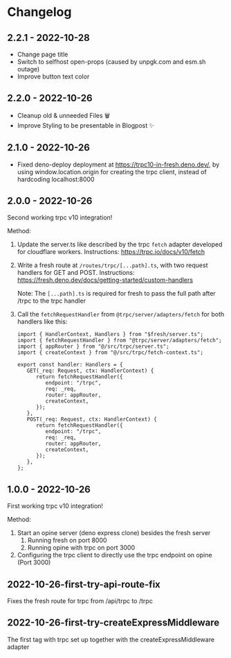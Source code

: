 # Changelog

## 2.2.1 - 2022-10-28  

- Change page title
- Switch to selfhost open-props (caused by unpgk.com and esm.sh outage)
- Improve button text color

## 2.2.0 - 2022-10-26 

- Cleanup old & unneeded Files 🗑
- Improve Styling to be presentable in Blogpost ✨

## 2.1.0 - 2022-10-26 

- Fixed deno-deploy deployment at https://trpc10-in-fresh.deno.dev/, 
  by using window.location.origin for creating the trpc client, instead of hardcoding localhost:8000

## 2.0.0 - 2022-10-26 

Second working trpc v10 integration! 

Method: 
1. Update the server.ts like described by the trpc `fetch` adapter developed for cloudflare workers. 
   Instructions: https://trpc.io/docs/v10/fetch
2. Write a fresh route at `/routes/trpc/[...path].ts`, with two request handlers for GET and POST.
   Instructions: https://fresh.deno.dev/docs/getting-started/custom-handlers 

   Note: The `[...path].ts` is required for fresh to pass the full path after /trpc to the trpc handler
3. Call the `fetchRequestHandler` from `@trpc/server/adapters/fetch` for both handlers like this: 

   ```
   import { HandlerContext, Handlers } from "$fresh/server.ts";
   import { fetchRequestHandler } from "@trpc/server/adapters/fetch";
   import { appRouter } from "@/src/trpc/server.ts";
   import { createContext } from "@/src/trpc/fetch-context.ts";

   export const handler: Handlers = {
      GET(_req: Request, ctx: HandlerContext) {
         return fetchRequestHandler({
            endpoint: "/trpc",
            req: _req,
            router: appRouter,
            createContext,
         });
      },
      POST(_req: Request, ctx: HandlerContext) {
         return fetchRequestHandler({
            endpoint: "/trpc",
            req: _req,
            router: appRouter,
            createContext,
         });
      },
   };

   ```

## 1.0.0 - 2022-10-26

First working trpc v10 integration! 

Method: 
1. Start an opine server (deno express clone) besides the fresh server
   1. Running fresh on port 8000 
   2. Running opine with trpc on port 3000 
2. Configuring the trpc client to directly use the trpc endpoint on opine (Port 3000)

## 2022-10-26-first-try-api-route-fix

Fixes the fresh route for trpc from /api/trpc to /trpc

## 2022-10-26-first-try-createExpressMiddleware

The first tag with trpc set up together with the createExpressMiddleware adapter